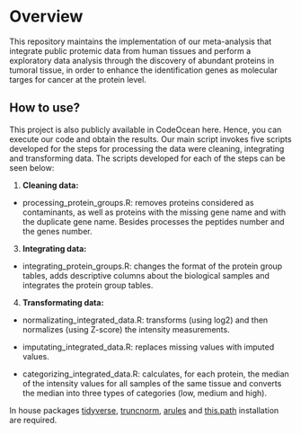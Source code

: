 # Overview

This repository maintains the implementation of our meta-analysis that integrate public protemic data from human tissues and perform a exploratory data analysis through the discovery of abundant proteins in tumoral tissue, in order to enhance the identification genes as molecular targes for cancer at the protein level.

## How to use?

This project is also publicly available in CodeOcean here. Hence, you can execute our code and obtain the results. Our main script invokes five scripts developed for the steps  for processing the data were cleaning, integrating and transforming data. The scripts developed for each of the steps can be seen below: 

1. **Cleaning data:** 
- processing_protein_groups.R: removes proteins considered as contaminants, as well as proteins with the missing gene name and with the duplicate gene name. Besides processes the peptides number and the genes number.
3. **Integrating data:**
- integrating_protein_groups.R: changes the format of the protein group tables, adds descriptive columns about the biological samples and integrates the protein group tables.
4. **Transformating data:**
- normalizating_integrated_data.R: transforms (using log2) and then normalizes (using Z-score) the intensity measurements.
* imputating_integrated_data.R: replaces missing values with imputed values.
+ categorizing_integrated_data.R: calculates, for each protein, the median of the intensity values for all samples of the same tissue and converts the median into three types of categories (low, medium and high).

In house packages [tidyverse](https://cran.r-project.org/web/packages/tidyverse/index.html), [truncnorm](https://cran.r-project.org/web/packages/truncnorm/), [arules](https://cran.r-project.org/web/packages/arules/) and [this.path](https://cran.r-project.org/web/packages/this.path/index.html) installation are required.
